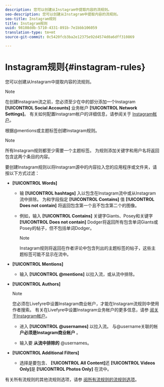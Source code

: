 ```yaml
---
description: 您可以创建从Instagram中提取内容的流规则。
seo-description: 您可以创建从Instagram中提取内容的流规则。
seo-title: Instagram规则
title: Instagram规则
uuid: 98108ddb-5710-4331-891b-7e1bbb106059
translation-type: tm+mt
source-git-commit: 0c5420fcb3ba2e12375e92d4574d0a6dff310869

---
```



# Instagram规则{#instagram-rules}

您可以创建从Instagram中提取内容的流规则。

>[!NOTE]
>
>在创建Instagram流之前，您必须至少在中的部分添加一个Instagram **[!UICONTROL Social Accounts]** 业务帐户 **[!UICONTROL Network Settings]**。 有关如何配置Instagram帐户的详细信息，请参阅关于 [Instagram帐户](../c-users-creating-accounts-with-studio-access/t-configure-social-accout-instagram/c-about-instagram-accounts.md#c_about_instagram_accounts)。

根据@mentions或主题标签创建Instagram规则。

>[!NOTE]
>
>所有Instagram规则都至少需要一个主题标签。 为规则添加关键字和用户名将返回包含这两个条目的内容。

要创建Instagram规则以将Instagram源中的内容拉入您的应用程序或文件夹，请按以下方式过滤：

* **[!UICONTROL Words]**

   * 输 **[!UICONTROL hashtags]** 入以包含在Instagram流中或从Instagram流中排除。 为和字段指定 **[!UICONTROL Contains]** 值 **[!UICONTROL Does not contain]** 将返回包含第一个且不包含第二个的图像。

   * 例如，输入 **[!UICONTROL Contains]** 关键字Giants、Posey和关键字 **[!UICONTROL Does not contain]** Dodger将返回所有包含单词Giants或Posey的帖子，但不包括单词Dodger。

      >[!NOTE]
      >
      >Instagram规则将返回在作者评论中包含列出的主题标签的帖子，这些主题标签可能不显示在流中。

* **[!UICONTROL Mentions]**

   * 输入 **[!UICONTROL @mentions]** 以拉入流，或从流中排除。

* **[!UICONTROL Authors]**

   >[!NOTE]
   >
   >您必须在Livefyre中设置Instagram商业帐户，才能在Instagram流规则中使用作者搜索。 有关在Livefyre中设置Instagram业务帐户的更多信息，请参 [阅关于Instagram帐户](../c-users-creating-accounts-with-studio-access/t-configure-social-accout-instagram/c-about-instagram-accounts.md#c_about_instagram_accounts)。

   * 进入 **[!UICONTROL @usernames]** 以拉入流。 与@username关联的帐 **户必须是Instagram商业帐户** 。

   * 输入要 **从流中排除的** @usernames。

* **[!UICONTROL Additional Filters]**

   * 选择是要包含、 **[!UICONTROL All Content]**&#x200B;还 **[!UICONTROL Videos Only]**&#x200B;是 **[!UICONTROL Photos Only]** 在流中。

有关所有流规则的其他流规则选项，请参 [阅所有流规则的流规则选项](../c-streams/c-stream-rule-options-for-all-stream-rules.md#c_stream_rule_options_for_all_stream_rules)。
